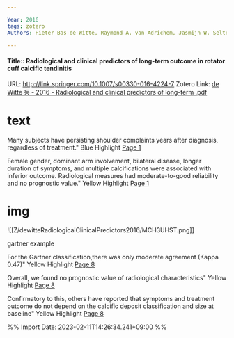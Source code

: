 ```yaml
---

Year: 2016
tags: zotero
Authors: Pieter Bas de Witte, Raymond A. van Adrichem, Jasmijn W. Selten, Jochem Nagels, M. Reijnierse, Rob G. H. H. Nelissen

---
```

#### Title:: Radiological and clinical predictors of long-term outcome in rotator cuff calcific tendinitis
URL: http://link.springer.com/10.1007/s00330-016-4224-7
Zotero Link: [de Witte 등 - 2016 - Radiological and clinical predictors of long-term .pdf](zotero://select/library/items/BRMUB89J)

# text
Many subjects have persisting shoulder complaints years after diagnosis, regardless of treatment."
Blue Highlight [Page 1](zotero://open-pdf/library/items/BRMUB89J?page=1&annotation=9UG5N5JS)


Female gender, dominant arm involvement, bilateral disease, longer duration of symptoms, and multiple calcifications were associated with inferior outcome. Radiological measures had moderate-to-good reliability and no prognostic value."
Yellow Highlight [Page 1](zotero://open-pdf/library/items/BRMUB89J?page=1&annotation=MFDTRFJC)


# img
![[Z/dewitteRadiologicalClinicalPredictors2016/MCH3UHST.png]]

gartner example

For the Gärtner classification,there was only moderate agreement (Kappa 0.47)"
Yellow Highlight [Page 8](zotero://open-pdf/library/items/BRMUB89J?page=8&annotation=ZDP3TCU9)


Overall, we found no prognostic value of radiological characteristics"
Yellow Highlight [Page 8](zotero://open-pdf/library/items/BRMUB89J?page=8&annotation=4AWCA82Y)


Confirmatory to this, others have reported that symptoms and treatment outcome do not depend on the calcific deposit classification and size at baseline"
Yellow Highlight [Page 8](zotero://open-pdf/library/items/BRMUB89J?page=8&annotation=JAF24QVY)




%% Import Date: 2023-02-11T14:26:34.241+09:00 %%
